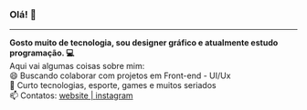### Olá! 👋
<hr>

<!--
**jaquetx/jaquetx** is a ✨ _special_ ✨ repository because its `README.md` (this file) appears on your GitHub profile.
-->
<strong>Gosto muito de tecnologia, sou designer gráfico e atualmente estudo programação. 💻</strong></br>
Aqui vai algumas coisas sobre mim:</br>
😄 Buscando colaborar com projetos em Front-end - UI/Ux</br>
💬 Curto tecnologias, esporte, games e muitos seriados</br>
📫 Contatos: <a href="https://www.jaquetx.com" target="_blank">website | <a href="https://www.instagram/jaquetx" target="_blank">instagram 
